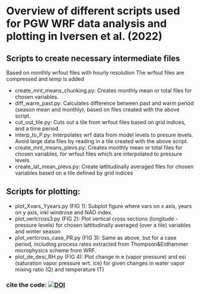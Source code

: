 # Overview of different scripts used for PGW WRF data analysis and plotting in Iversen et al. (2022)

## Scripts to create necessary intermediate files 

Based on monthly wrfout files with hourly resolution
The wrfout files are compressed and temp is added

* create\_mnt\_means\_chunking.py: Creates monthly mean or total files for chosen variables.
* diff\_warm\_past.py: Calculates difference between past and warm period (season mean and monthly), based on files created with the above script. 
* cut\_out\_tile.py: Cuts out a tile from wrfout files based on grid indices, and a time period.
* interp\_to\_P.py: Interpolates wrf data from model levels to presure levels. Avoid large data files by reading in a tile created with the above script. 
* create\_mnt\_means\_plevs.py: Creates monthly mean or total files for chosen variables, for wrfout files which are interpolated to pressure levels. 
* create\_lat\_mean\_plevs.py: Create lattitudinally averaged files for chosen variables based on a tile defined by grid indices

## Scripts for plotting:
* plot\_Xvars\_Yyears.py (FIG 1): Subplot figure where vars on x axis, years on y axis, inkl windrose and NAO index.
* plot\_vertcross3.py (FIG 2): Plot vertical cross sections (longitude - pressure levels) for chosen lattitudinally averaged (over a tile) variables and winter season
* plot\_vertcross\_case\_PR.py (FIG 3): Same as above, but for a case period, including process rates extracted from Thompson&Eidhammer microphysics scheme from WRF.
* plot\_de\_desi\_RH.py (FIG 4): Plot change in e (vapor pressure) and esi (saturation vapor pressure wrt. ice) for given changes in water vapor mixing ratio (Q) and temperature (T)


### cite the code: [![DOI](https://zenodo.org/badge/349433039.svg)](https://zenodo.org/badge/latestdoi/349433039)
